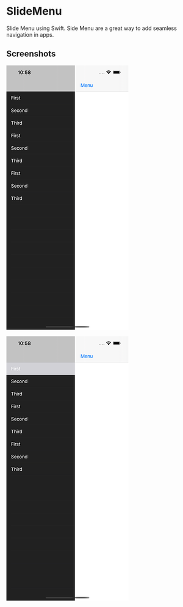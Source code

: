 # SlideMenu
Slide Menu using Swift. Side Menu are a great way to add seamless navigation in apps.

## Screenshots
![Screenshot 1](https://github.com/val-po/SlideMenu/blob/main/SlideMenu/Screenshots/Screenshot1.png)

![Screenshot 2](https://github.com/val-po/SlideMenu/blob/main/SlideMenu/Screenshots/Screenshot2.png)

